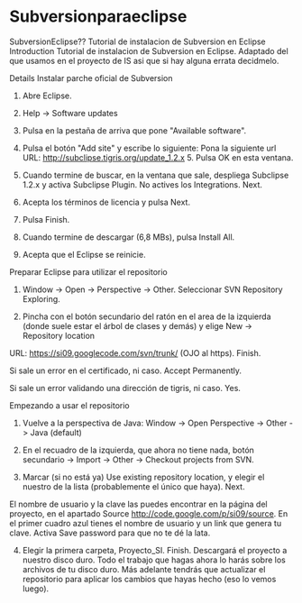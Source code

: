 # Subversionparaeclipse

SubversionEclipse?? Tutorial de instalacion de Subversion en Eclipse Introduction Tutorial de instalacion de Subversion en Eclipse. Adaptado del que usamos en el proyecto de IS asi que si hay alguna errata decidmelo.

Details Instalar parche oficial de Subversion

1. Abre Eclipse.

2. Help -> Software updates

3. Pulsa en la pestaña de arriva que pone "Available software".

4. Pulsa el botón "Add site" y escribe lo siguiente: Pona la siguiente url URL: http://subclipse.tigris.org/update_1.2.x 5. Pulsa OK en esta ventana.

6. Cuando termine de buscar, en la ventana que sale, despliega Subclipse 1.2.x y activa Subclipse Plugin. No actives los Integrations. Next.

7. Acepta los términos de licencia y pulsa Next.

8. Pulsa Finish.

9. Cuando termine de descargar (6,8 MBs), pulsa Install All.

10. Acepta que el Eclipse se reinicie.

Preparar Eclipse para utilizar el repositorio

1. Window -> Open -> Perspective -> Other. Seleccionar SVN Repository Exploring.

2. Pincha con el botón secundario del ratón en el area de la izquierda (donde suele estar el árbol de clases y demás) y elige New -> Repository location

URL: https://si09.googlecode.com/svn/trunk/ (OJO al https). Finish.

Si sale un error en el certificado, ni caso. Accept Permanently.

Si sale un error validando una dirección de tigris, ni caso. Yes.

Empezando a usar el repositorio

1. Vuelve a la perspectiva de Java: Window -> Open Perspective -> Other -> Java (default)

2. En el recuadro de la izquierda, que ahora no tiene nada, botón secundario -> Import -> Other -> Checkout projects from SVN.

3. Marcar (si no está ya) Use existing repository location, y elegir el nuestro de la lista (probablemente el único que haya). Next.

El nombre de usuario y la clave las puedes encontrar en la página del proyecto, en el apartado Source http://code.google.com/p/si09/source. En el primer cuadro azul tienes el nombre de usuario y un link que genera tu clave. Activa Save password para que no te dé la lata.

4. Elegir la primera carpeta, Proyecto\_SI. Finish. Descargará el proyecto a nuestro disco duro. Todo el trabajo que hagas ahora lo harás sobre los archivos de tu disco duro. Más adelante tendrás que actualizar el repositorio para aplicar los cambios que hayas hecho (eso lo vemos luego).